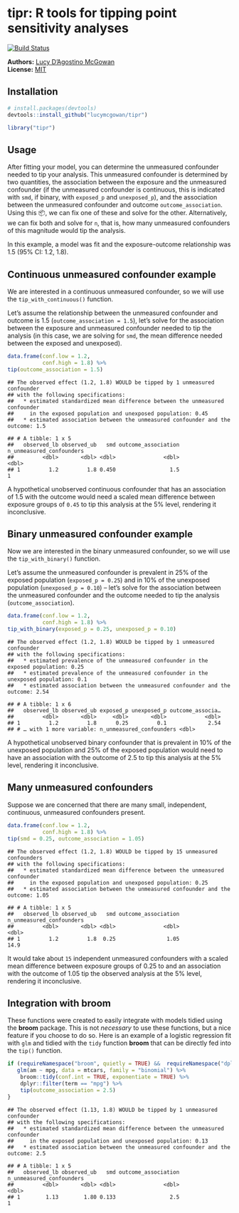 
<!-- README.md is generated from README.Rmd. Please edit that file -->

# tipr: R tools for tipping point sensitivity analyses

[![Build
Status](https://travis-ci.org/LucyMcGowan/tipr.svg?branch=master)](https://travis-ci.org/LucyMcGowan/tipr)

**Authors:** [Lucy D’Agostino McGowan](http://www.lucymcgowan.com)<br/>
**License:** [MIT](https://opensource.org/licenses/MIT)

## Installation

``` r
# install.packages(devtools)
devtools::install_github("lucymcgowan/tipr")
```

``` r
library("tipr")
```

## Usage

After fitting your model, you can determine the unmeasured confounder
needed to tip your analysis. This unmeasured confounder is determined by
two quantities, the association between the exposure and the unmeasured
confounder (if the unmeasured confounder is continuous, this is
indicated with `smd`, if binary, with `exposed_p` and `unexposed_p`),
and the association between the unmeasured confounder and outcome
`outcome_association`. Using this 📦, we can fix one of these and solve
for the other. Alternatively, we can fix both and solve for `n`, that
is, how many unmeasured confounders of this magnitude would tip the
analysis.

In this example, a model was fit and the exposure-outcome relationship
was 1.5 (95% CI: 1.2, 1.8).

## Continuous unmeasured confounder example

We are interested in a continuous unmeasured confounder, so we will use
the `tip_with_continuous()` function.

Let’s assume the relationship between the unmeasured confounder and
outcome is 1.5 (`outcome_association = 1.5`), let’s solve for the
association between the exposure and unmeasured confounder needed to tip
the analysis (in this case, we are solving for `smd`, the mean
difference needed between the exposed and unexposed).

``` r
data.frame(conf.low = 1.2,
           conf.high = 1.8) %>%
tip(outcome_association = 1.5)
```

    ## The observed effect (1.2, 1.8) WOULD be tipped by 1 unmeasured confounder
    ## with the following specifications:
    ##   * estimated standardized mean difference between the unmeasured confounder
    ##     in the exposed population and unexposed population: 0.45
    ##   * estimated association between the unmeasured confounder and the outcome: 1.5

    ## # A tibble: 1 x 5
    ##   observed_lb observed_ub   smd outcome_association n_unmeasured_confounders
    ##         <dbl>       <dbl> <dbl>               <dbl>                    <dbl>
    ## 1         1.2         1.8 0.450                 1.5                        1

A hypothetical unobserved continuous confounder that has an association
of 1.5 with the outcome would need a scaled mean difference between
exposure groups of `0.45` to tip this analysis at the 5% level,
rendering it inconclusive.

## Binary unmeasured confounder example

Now we are interested in the binary unmeasured confounder, so we will
use the `tip_with_binary()` function.

Let’s assume the unmeasured confounder is prevalent in 25% of the
exposed population (`exposed_p = 0.25`) and in 10% of the unexposed
population (`unexposed_p = 0.10`) – let’s solve for the association
between the unmeasured confounder and the outcome needed to tip the
analysis (`outcome_association`).

``` r
data.frame(conf.low = 1.2,
           conf.high = 1.8) %>%
tip_with_binary(exposed_p = 0.25, unexposed_p = 0.10)
```

    ## The observed effect (1.2, 1.8) WOULD be tipped by 1 unmeasured confounder
    ## with the following specifications:
    ##   * estimated prevalence of the unmeasured confounder in the exposed population: 0.25
    ##   * estimated prevalence of the unmeasured confounder in the unexposed population: 0.1
    ##   * estimated association between the unmeasured confounder and the outcome: 2.54

    ## # A tibble: 1 x 6
    ##   observed_lb observed_ub exposed_p unexposed_p outcome_associa…
    ##         <dbl>       <dbl>     <dbl>       <dbl>            <dbl>
    ## 1         1.2         1.8      0.25         0.1             2.54
    ## # … with 1 more variable: n_unmeasured_confounders <dbl>

A hypothetical unobserved binary confounder that is prevalent in 10% of
the unexposed population and 25% of the exposed population would need to
have an association with the outcome of 2.5 to tip this analysis at the
5% level, rendering it inconclusive.

## Many unmeasured confounders

Suppose we are concerned that there are many small, independent,
continuous, unmeasured confounders present.

``` r
data.frame(conf.low = 1.2,
           conf.high = 1.8) %>%
tip(smd = 0.25, outcome_association = 1.05)
```

    ## The observed effect (1.2, 1.8) WOULD be tipped by 15 unmeasured confounders
    ## with the following specifications:
    ##   * estimated standardized mean difference between the unmeasured confounder
    ##     in the exposed population and unexposed population: 0.25
    ##   * estimated association between the unmeasured confounder and the outcome: 1.05

    ## # A tibble: 1 x 5
    ##   observed_lb observed_ub   smd outcome_association n_unmeasured_confounders
    ##         <dbl>       <dbl> <dbl>               <dbl>                    <dbl>
    ## 1         1.2         1.8  0.25                1.05                     14.9

It would take about `15` independent unmeasured confounders with a
scaled mean difference between exposure groups of 0.25 to and an
association with the outcome of 1.05 tip the observed analysis at the 5%
level, rendering it inconclusive.

## Integration with broom

These functions were created to easily integrate with models tidied
using the **broom** package. This is not *necessary* to use these
functions, but a nice feature if you choose to do so. Here is an example
of a logistic regression fit with `glm` and tidied with the `tidy`
function **broom** that can be directly fed into the `tip()` function.

``` r
if (requireNamespace("broom", quietly = TRUE) &&  requireNamespace("dplyr", quietly = TRUE)) {
   glm(am ~ mpg, data = mtcars, family = "binomial") %>%
    broom::tidy(conf.int = TRUE, exponentiate = TRUE) %>%
    dplyr::filter(term == "mpg") %>%
    tip(outcome_association = 2.5)
}
```

    ## The observed effect (1.13, 1.8) WOULD be tipped by 1 unmeasured confounder
    ## with the following specifications:
    ##   * estimated standardized mean difference between the unmeasured confounder
    ##     in the exposed population and unexposed population: 0.13
    ##   * estimated association between the unmeasured confounder and the outcome: 2.5

    ## # A tibble: 1 x 5
    ##   observed_lb observed_ub   smd outcome_association n_unmeasured_confounders
    ##         <dbl>       <dbl> <dbl>               <dbl>                    <dbl>
    ## 1        1.13        1.80 0.133                 2.5                        1
